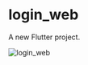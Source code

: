 # login_web

A new Flutter project.

![login_web](https://user-images.githubusercontent.com/114760131/229646167-22d38875-13ba-4000-b41c-44f5ec5a5da5.png)
